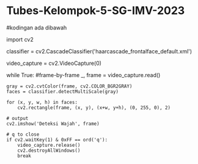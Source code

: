 # Tubes-Kelompok-5-SG-IMV-2023




#kodingan ada dibawah 

import cv2

classifier = cv2.CascadeClassifier('haarcascade_frontalface_default.xml')

video_capture = cv2.VideoCapture(0)

while True:
    #frame-by-frame
    _, frame = video_capture.read()

    gray = cv2.cvtColor(frame, cv2.COLOR_BGR2GRAY)
    faces = classifier.detectMultiScale(gray)

    for (x, y, w, h) in faces:
        cv2.rectangle(frame, (x, y), (x+w, y+h), (0, 255, 0), 2)

    # output
    cv2.imshow('Deteksi Wajah', frame)

    # q to close
    if cv2.waitKey(1) & 0xFF == ord('q'):
        video_capture.release()
        cv2.destroyAllWindows()
        break   
